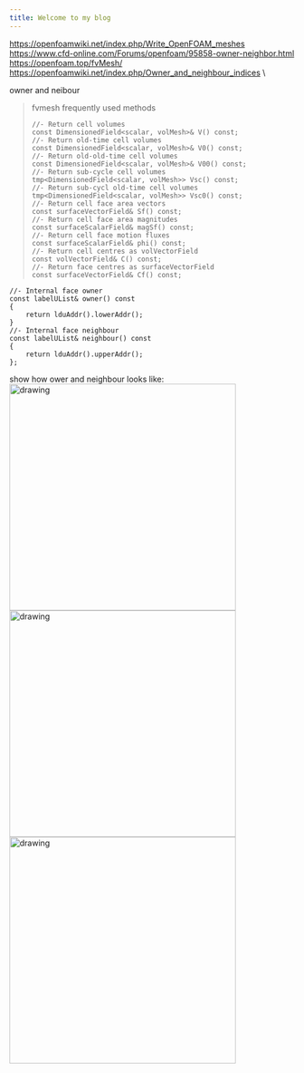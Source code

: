 ```yaml
---
title: Welcome to my blog
---
```



https://openfoamwiki.net/index.php/Write_OpenFOAM_meshes \
https://www.cfd-online.com/Forums/openfoam/95858-owner-neighbor.html \
https://openfoam.top/fvMesh/ \
https://openfoamwiki.net/index.php/Owner_and_neighbour_indices \



owner and neibour

> fvmesh frequently used methods
> ```
> //- Return cell volumes
> const DimensionedField<scalar, volMesh>& V() const;
> //- Return old-time cell volumes
> const DimensionedField<scalar, volMesh>& V0() const;
> //- Return old-old-time cell volumes
> const DimensionedField<scalar, volMesh>& V00() const;
> //- Return sub-cycle cell volumes
> tmp<DimensionedField<scalar, volMesh>> Vsc() const;
> //- Return sub-cycl old-time cell volumes
> tmp<DimensionedField<scalar, volMesh>> Vsc0() const;
> //- Return cell face area vectors
> const surfaceVectorField& Sf() const;
> //- Return cell face area magnitudes
> const surfaceScalarField& magSf() const;
> //- Return cell face motion fluxes
> const surfaceScalarField& phi() const;
> //- Return cell centres as volVectorField
> const volVectorField& C() const;
> //- Return face centres as surfaceVectorField
> const surfaceVectorField& Cf() const;
> ```
> 

>
    //- Internal face owner
    const labelUList& owner() const
    {
        return lduAddr().lowerAddr();
    }
    //- Internal face neighbour
    const labelUList& neighbour() const
    {
        return lduAddr().upperAddr();
    };

show how ower and neighbour looks like: \
<img src="https://github.com/JackJiang1989/Aesthetic/assets/16970448/efe0359d-5d8d-4d63-8e67-934f3b496652" alt="drawing" width="400"/>
<img src="https://github.com/JackJiang1989/Aesthetic/assets/16970448/3dbac2d5-1be8-4a1f-aceb-15d8c91ab2e0" alt="drawing" width="400"/>
<img src="https://github.com/JackJiang1989/Aesthetic/assets/16970448/306218cb-5b93-44b7-8364-ae94a68d296a" alt="drawing" width="400"/>




